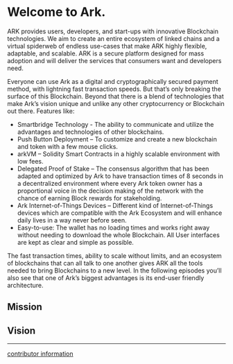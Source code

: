 # Welcome to Ark.

ARK provides users, developers, and start-ups with innovative Blockchain technologies. We aim to create an entire ecosystem of linked chains and a virtual spiderweb of endless use-cases that make ARK highly flexible, adaptable, and scalable. ARK is a secure platform designed for mass adoption and will deliver the services that consumers want and developers need.

Everyone can use Ark as a digital and cryptographically secured payment method, with lightning fast transaction speeds. But that’s only breaking the surface of this Blockchain. Beyond that there is a blend of technologies that make Ark’s vision unique and unlike any other cryptocurrency or Blockchain out there.
Features like:
-    Smartbridge Technology - The ability to communicate and utilize the advantages and technologies of other blockchains.
-    Push Button Deployment – To customize and create a new blockchain and token with a few mouse clicks.
-    arkVM – Solidity Smart Contracts in a highly scalable environment with low fees.
-    Delegated Proof of Stake – The consensus algorithm that has been adapted and optimized by Ark to have transaction times of 8 seconds in a decentralized environment where every Ark token owner has a proportional voice in the decision making of the network with the chance of earning Block rewards for stakeholding.
-    Ark Internet-of-Things Devices – Different kind of Internet-of-Things devices which are compatible with the Ark Ecosystem and will enhance daily lives in a way never before seen.
-    Easy-to-use: The wallet has no loading times and works right away without needing to download the whole Blockchain. All User interfaces are kept as clear and simple as possible.

The fast transaction times, ability to scale without limits, and an ecosystem of blockchains that can all talk to one another gives ARK all the tools needed to bring Blockchains to a new level. In the following episodes you’ll also see that one of Ark’s biggest advantages is its end-user friendly architecture.

## Mission

## Vision 

----------------
[contributor information](./assets/info.md)